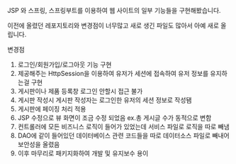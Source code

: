 JSP 와 스프링, 스프링부트를 이용하여 웹 사이트의 일부 기능들을 구현해봤습니다.

이전에 올렸던 레포지토리와 변경점이 너무많고 새로 생긴 파일도 많아서 아예 새로 올립니다.

변경점
1. 로그인/회원가입/로그아웃 기능 구현
2. 제공해주는 HttpSession을 이용하여 유저가 세션에 접속하여 유저 정보를 유지하는걸 구현
3. 게시판이나 제품 등록창 로그인 안할시 접근 불가
4. 게시판 작성시 게시판 작성자는 로그인한 유저의 세션 정보로 작성됌
5. 게시판에 페이징 처리 적용
6. JSP 수정으로 뷰 화면이 조금 수정 되었음  ex.총 게시글 수가 동적으로 변함
7. 컨트롤러에 모든 비즈니스 로직이 들어가 있었는데 서비스 파일로 로직을 따로 빼냄
8. DAO에 같이 들어있던 데이터베이스 관련 코드들을 따로 데이터소스 파일로 빼내어 보안성을 올렸음
9. 이후 마무리로 패키지화하여 개발 및 유지보수 용이
